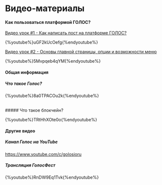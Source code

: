 # Видео-материалы
#### Как пользоваться платформой ГОЛОС?

[Видео урок #1 - Как написать пост на платформе ГОЛОС?](https://golos.io/ru--golos/@serejandmyself/privet-golos-video-o-tom-kak-napisat-post-v-golos)

{%youtube%}uGF2kUcOefg{%endyoutube%}

[Видео урок #2 - Основы главной страницы, опции и возможности меню](https://golos.io/ru--golos/@serejandmyself/video-urok-2-kak-polzovatsya-platformoi-golos)

{%youtube%}5Mvpqeb4qYM{%endyoutube%}

#### Общая информация

##### Что такое Голос?
{%youtube%}8a0TPACOu2k{%endyoutube%}

<br>
##### Что такое блокчейн?

{%youtube%}TRtHhXOte0o{%endyoutube%}

#### Другие видео

##### Канал Голос на YouTube
https://www.youtube.com/c/golosioru

##### Трансляция ГолосФест
{%youtube%}RnDW9Eq1Tvk{%endyoutube%}




